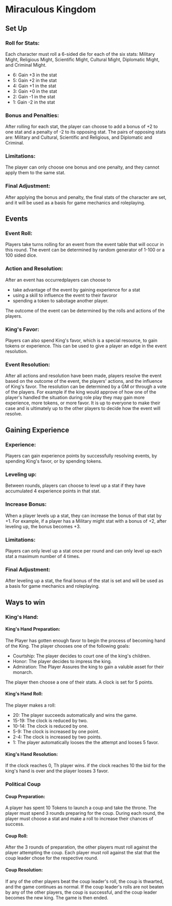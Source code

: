 # Miraculous Kingdom

## Set Up

### Roll for Stats: 
Each character must roll a 6-sided die for each of the six stats: Military Might, Religious Might, Scientific Might, Cultural Might, Diplomatic Might, and Criminal Might. 
- 6: Gain +3 in the stat
- 5: Gain +2 in the stat
- 4: Gain +1 in the stat
- 3: Gain +0 in the stat
- 2: Gain -1 in the stat
- 1: Gain -2 in the stat

### Bonus and Penalties:
After rolling for each stat, the player can choose to add a bonus of +2 to one stat and a penalty of -2 to its opposing stat. The pairs of opposing stats are: Military and Cultural, Scientific and Religious, and Diplomatic and Criminal.

### Limitations: 
The player can only choose one bonus and one penalty, and they cannot apply them to the same stat.

### Final Adjustment:
After applying the bonus and penalty, the final stats of the character are set, and it will be used as a basis for game mechanics and roleplaying.

## Events

### Event Roll: 
Players take turns rolling for an event from the event table that will occur in this round. The event can be determined by random generator of 1-100 or a 100 sided dice.

### Action and Resolution: 
After an event has occurredplayers can choose to 

- take advantage of the event by gaining experience for a stat 
- using a skill to influence the event to their favoror
- spending a token to sabotage another player. 

The outcome of the event can be determined by the rolls and actions of the players.

### King's Favor: 
Players can also spend King's favor, which is a special resource, to gain tokens or experience. This can be used to give a player an edge in the event resolution.

### Event Resolution: 
After all actions and resolution have been made, players resolve the event based on the outcome of the event, the players' actions, and the influence of King's favor. The resolution can be determined by a GM or through a vote of the players. For example if the king would approve of how one of the player's handled the situation during role play they may gain more experience, more tokens, or more favor. It is up to everyone to make their case and is ultimately up to the other players to decide how the event will resolve.

## Gaining Experience

### Experience: 
Players can gain experience points by successfully resolving events, by spending King's favor, or by spending tokens.

### Leveling up: 
Between rounds, players can choose to level up a stat if they have accumulated 4 experience points in that stat.

### Increase Bonus: 
When a player levels up a stat, they can increase the bonus of that stat by +1. For example, if a player has a Military might stat with a bonus of +2, after leveling up, the bonus becomes +3.

### Limitations: 
Players can only level up a stat once per round and can only level up each stat a maximum number of 4 times.

### Final Adjustment: 
After leveling up a stat, the final bonus of the stat is set and will be used as a basis for game mechanics and roleplaying.

## Ways to win

### King's Hand:

#### King's Hand Preparation:
The Player has gotten enough favor to begin the process of becoming hand of the King. The player chooses one of the following goals:

- Courtship: The player decides to court one of the king's children.
- Honor: The player decides to impress the king.
- Admiration: The Player Assures the king to gain a valuble asset for their monarch.

The player then choose a one of their stats. A clock is set for 5 points.

#### King's Hand Roll:
The player makes a roll:
- 20: The player succeeds automatically and wins the game.
- 15-19: The clock is reduced by two.
- 10-14: The clock is reduced by one.
- 5-9: The clock is increased by one point.
- 2-4: The clock is increased by two points.
- 1: The player automatically looses the the attempt and looses 5 favor.

#### King's Hand Resolution:
If the clock reaches 0, Th player wins. if the clock reaches 10 the bid for the king's hand is over and the player looses 3 favor.

### Political Coup

#### Coup Preparation: 
A player has spent 10 Tokens to launch a coup and take the throne. The player must spend 3 rounds preparing for the coup. During each round, the player must choose a stat and make a roll to increase their chances of success.
#### Coup Roll: 
After the 3 rounds of preparation, the other players must roll against the player attempting the coup. Each player must roll against the stat that the coup leader chose for the respective round.
#### Coup Resolution: 
If any of the other players beat the coup leader's roll, the coup is thwarted, and the game continues as normal. If the coup leader's rolls are not beaten by any of the other players, the coup is successful, and the coup leader becomes the new king. The game is then ended.
